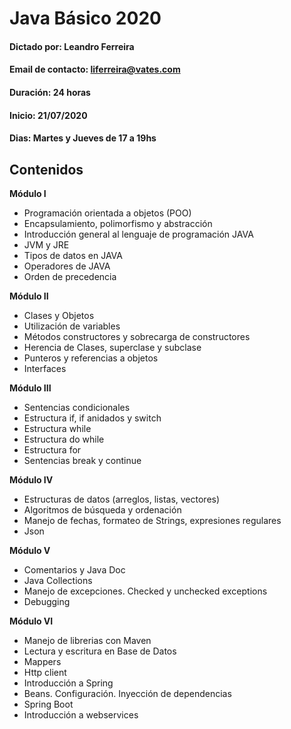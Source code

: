 # Java Básico 2020
#### Dictado por: Leandro Ferreira
#### Email de contacto: liferreira@vates.com
#### Duración: 24 horas
#### Inicio: 21/07/2020
#### Dias: Martes y Jueves de 17 a 19hs

## Contenidos
**Módulo I**
- Programación orientada a objetos (POO)
- Encapsulamiento, polimorfismo y abstracción
- Introducción general al lenguaje de programación JAVA
- JVM y JRE
- Tipos de datos en JAVA
- Operadores de JAVA
- Orden de precedencia

**Módulo II**
- Clases y Objetos
- Utilización de variables
- Métodos constructores y sobrecarga de constructores
- Herencia de Clases, superclase y subclase
- Punteros y referencias a objetos
- Interfaces

**Módulo III**
- Sentencias condicionales
- Estructura if, if anidados y switch
- Estructura while
- Estructura do while
- Estructura for
- Sentencias break y continue

**Módulo IV**
- Estructuras de datos (arreglos, listas, vectores)
- Algoritmos de búsqueda y ordenación
- Manejo de fechas, formateo de Strings, expresiones regulares
- Json

**Módulo V**
- Comentarios y Java Doc
- Java Collections
- Manejo de excepciones. Checked y unchecked exceptions
- Debugging

**Módulo VI**
- Manejo de librerias con Maven
- Lectura y escritura en Base de Datos
- Mappers
- Http client
- Introducción a Spring
- Beans. Configuración. Inyección de dependencias
- Spring Boot
- Introducción a webservices 

